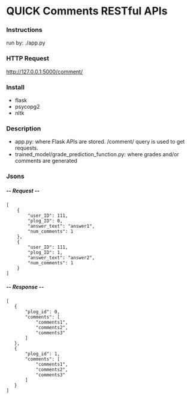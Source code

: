 # QUICK Comments RESTful APIs

### Instructions
run by: ./app.py

### HTTP Request
http://127.0.0.1:5000/comment/

### Install
- flask
- psycopg2
- nltk

### Description
- app.py: where Flask APIs are stored. /comment/ query is used to get requests.
- trained_model/grade_prediction_function.py: where grades and/or comments are generated

### Jsons
#####  -- Request -- 
```
[
    {
        "user_ID": 111,
        "plog_ID": 0,
        "answer_text": "answer1",
        "num_comments": 1
    },
    {
        "user_ID": 111,
        "plog_ID": 1,
        "answer_text": "answer2",
        "num_comments": 1
    }
]
```
#####  -- Response -- 
```
[
   {
       "plog_id": 0,
       "comments": [
           "comments1",
           "comments2",
           "comments3"
       ]
   },
   {
       "plog_id": 1,
       "comments": [
           "comments1",
           "comments2",
           "comments3"
       ]
   }
]
```

